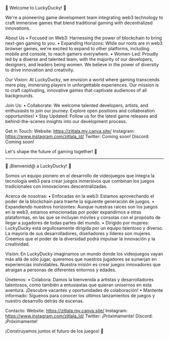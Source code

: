 👾 Welcome to LuckyDucky! 🌟

We're a pioneering game development team integrating web3 technology to craft immersive games that blend traditional gaming with decentralized innovations.

About Us
• Focused on Web3: Harnessing the power of blockchain to bring next-gen gaming to you.
• Expanding Horizons: While our roots are in web3 browser games, we're excited to expand to other platforms, including mobile and console, to reach gamers everywhere.
• Women-Led: Proudly led by a diverse and talented team, with the majority of our developers, designers, and leaders being women. We believe in the power of diversity 
  to drive innovation and creativity.

Our Vision:
At LuckyDucky, we envision a world where gaming transcends mere play, immersing players in unforgettable experiences. Our mission is to craft captivating, 
innovative games that captivate audiences of all backgrounds.

Join Us:
• Collaborate: We welcome talented developers, artists, and enthusiasts to join our journey. Explore open positions and collaboration opportunities!
• Stay Updated: Follow us for the latest game releases and behind-the-scenes insights into our development process.

Get in Touch:
Website: https://zitlala.my.canva.site/
Instagram: https://www.instagram.com/zitlala_ld/
Twitter: Coming soon!
Discord: Coming soon!

Let's shape the future of gaming together! 🚀

-----------------------------------------------------------------------------------------------------------------------------------------------------------------------------------------------

👾 ¡Bienvenid@ a LuckyDucky! 🌟

Somos un equipo pionero en el desarrollo de videojuegos que integra la tecnología web3 para crear juegos inmersivos que combinan los juegos tradicionales con innovaciones descentralizadas.

Acerca de nosotras:
• Enfocadas en la web3: Estamos aprovechando el poder de la blockchain para traerte la siguiente generación de juegos.
• Expandiendo nuestros horizontes: Aunque nuestras raíces son los juegos en la web3, estamos emocionadas por poder expandirnos a otras plataformas, 
  en las que se incluyan móviles y consolas con el propósito de llegar a jugadores de todas partes del mundo.
• Dirigido por mujeres: LuckyDucky está orgullosamente dirigida por un equipo talentoso y diverso. La mayoría de sus desarrolladores, diseñadores y líderes son mujeres. 
  Creemos que el poder de la diversidad podrá impulsar la innovación y la creatividad.

Visión:
En LuckyDucky imaginamos un mundo donde los videojuegos vayan más allá de sólo jugar, queremos que nuestros jugadores se sumerjan en experiencias inolvidables.
Nuestra misión es crear juegos innovadores que atraigan a personas de diferentes entornos y edades.

Únetenos:
• Colabora: Damos la bienvenida a artistas y desarrolladores talentosos, como también a entusiastas que quieran unísernos en esta aventura. ¡Descubre vacantes y 
  oportunidades de colaboración!
• Mantente informado: Síguenos para conocer los últimos lanzamientos de juegos y nuestro desarrollo detrás de escenas. 

Contacto:
Website: https://zitlala.my.canva.site/
Instagram: https://www.instagram.com/zitlala_ld/
Twitter: ¡Próximamente!
Discord: ¡Próximamente!

¡Construyamos juntos el futuro de los juegos! 🚀
